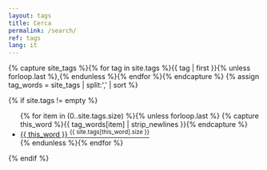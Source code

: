 ```yaml
---
layout: tags
title: Cerca
permalink: /search/
ref: tags
lang: it
---
```


{% capture site_tags %}{% for tag in site.tags %}{{ tag | first }}{% unless forloop.last %},{% endunless %}{% endfor %}{% endcapture %}
{% assign tag_words = site_tags | split:',' | sort %}




{% if site.tags != empty %}
  <ul class="tags">
  {% for item in (0..site.tags.size) %}{% unless forloop.last %}
    {% capture this_word %}{{ tag_words[item] | strip_newlines }}{% endcapture %}
      <li class="tags"><i class="fa fa-tag"></i> <a href="{{ '-ref' | prepend: this_word | replace: ' ','-' | prepend: 'search/#' | prepend: site.baseurl }}">
        <span class="badge">{{ this_word }} <sup>{{ site.tags[this_word].size }}</sup></span>
      </a></li>
  {% endunless %}{% endfor %}
  </ul>
{% endif %}
